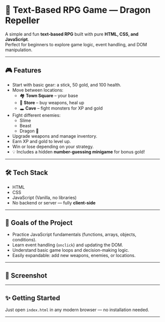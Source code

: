 # 🐉 Text-Based RPG Game — Dragon Repeller

A simple and fun **text-based RPG** built with pure **HTML, CSS, and JavaScript**.  
Perfect for beginners to explore game logic, event handling, and DOM manipulation.

---

## 🎮 Features

- Start with basic gear: a stick, 50 gold, and 100 health.
- Move between locations:
  - 🏘️ **Town Square** – your base
  - 🛒 **Store** – buy weapons, heal up
  - 🕳️ **Cave** – fight monsters for XP and gold
- Fight different enemies:
  - Slime
  - Beast
  - Dragon 🐲
- Upgrade weapons and manage inventory.
- Earn XP and gold to level up.
- Win or lose depending on your strategy.
- 💡 Includes a hidden **number-guessing minigame** for bonus gold!

---

## 🛠️ Tech Stack

- HTML
- CSS
- JavaScript (Vanilla, no libraries)
- No backend or server — fully **client-side**

---

## 🚀 Goals of the Project

- Practice JavaScript fundamentals (functions, arrays, objects, conditions).
- Learn event handling (`onclick`) and updating the DOM.
- Understand basic game loops and decision-making logic.
- Easily expandable: add new weapons, enemies, or locations.

---

## 📸 Screenshot





---


## ✨ Getting Started

Just open `index.html` in any modern browser — no installation needed.

---